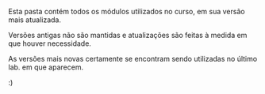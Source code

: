 Esta pasta contém todos os módulos utilizados no curso, em sua versão mais atualizada.

Versões antigas não são mantidas e atualizações são feitas à medida em que houver necessidade.

As versões mais novas certamente se encontram sendo utilizadas no último lab. em que aparecem.

:)